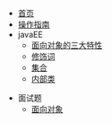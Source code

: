 * [首页](README.md)
* [操作指南](guide)
* javaEE
    * [面向对象的三大特性](javaee/characteristics)
    * [修饰词](javaee/README)
    * [集合](javaee/集合)
    * [内部类](javaee/内部类)

- 面试题
  - [面向对象](面试题/面向对象)